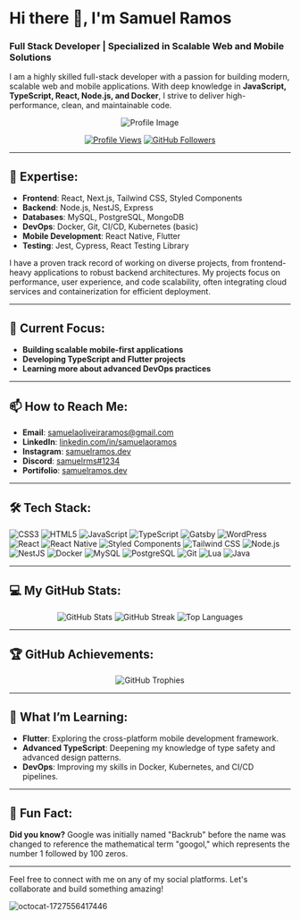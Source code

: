
# Hi there 👋, I'm Samuel Ramos

### Full Stack Developer | Specialized in Scalable Web and Mobile Solutions

I am a highly skilled full-stack developer with a passion for building modern, scalable web and mobile applications. With deep knowledge in **JavaScript, TypeScript, React, Node.js, and Docker**, I strive to deliver high-performance, clean, and maintainable code.

<div align="center">
  <img src="https://user-images.githubusercontent.com/92615688/182064833-b06a509f-ea3b-467d-bc20-b9beba35619d.png" alt="Profile Image"/>
</div>

<div align="center">
  

[![Profile Views](https://komarev.com/ghpvc/?username=samuelrms&label=Profile%20Views&color=0e75b6&style=flat)](https://github.com/samuelrms) 
[![GitHub Followers](https://img.shields.io/github/followers/samuelrms?label=Followers&style=social)](https://github.com/samuelrms)

</div>

---

## 🌟 Expertise:

- **Frontend**: React, Next.js, Tailwind CSS, Styled Components
- **Backend**: Node.js, NestJS, Express
- **Databases**: MySQL, PostgreSQL, MongoDB
- **DevOps**: Docker, Git, CI/CD, Kubernetes (basic)
- **Mobile Development**: React Native, Flutter
- **Testing**: Jest, Cypress, React Testing Library

I have a proven track record of working on diverse projects, from frontend-heavy applications to robust backend architectures. My projects focus on performance, user experience, and code scalability, often integrating cloud services and containerization for efficient deployment.

---

## 🚀 Current Focus:

- **Building scalable mobile-first applications**
- **Developing TypeScript and Flutter projects**
- **Learning more about advanced DevOps practices**

---

## 📫 How to Reach Me:

- **Email**: [samuelaoliveiraramos@gmail.com](mailto:samuelaoliveiraramos@gmail.com)
- **LinkedIn**: [linkedin.com/in/samuelaoramos](https://www.linkedin.com/in/samuelaoramos/)
- **Instagram**: [samuelramos.dev](https://www.instagram.com/samuelramos.dev/)
- **Discord**: [samuelrms#1234](https://discord.gg/FkMQeTrrj6)
- **Portifolio**: [samuelramos.dev](https://samuelramos.dev)

---

## 🛠️ Tech Stack:

![CSS3](https://img.shields.io/badge/CSS3-1572B6?style=for-the-badge&logo=css3&logoColor=white)
![HTML5](https://img.shields.io/badge/HTML5-E34F26?style=for-the-badge&logo=html5&logoColor=white)
![JavaScript](https://img.shields.io/badge/JavaScript-F7DF1E?style=for-the-badge&logo=javascript&logoColor=black)
![TypeScript](https://img.shields.io/badge/TypeScript-007ACC?style=for-the-badge&logo=typescript&logoColor=white)
![Gatsby](https://img.shields.io/badge/Gatsby-663399?style=for-the-badge&logo=gatsby&logoColor=white)
![WordPress](https://img.shields.io/badge/WordPress-006E93?style=for-the-badge&logo=wordpress&logoColor=white)
![React](https://img.shields.io/badge/React-20232A?style=for-the-badge&logo=react&logoColor=61DAFB)
![React Native](https://img.shields.io/badge/React_Native-20232A?style=for-the-badge&logo=react&logoColor=61DAFB)
![Styled Components](https://img.shields.io/badge/styled--components-DB7093?style=for-the-badge&logo=styled-components&logoColor=white)
![Tailwind CSS](https://img.shields.io/badge/Tailwind_CSS-38B2AC?style=for-the-badge&logo=tailwind-css&logoColor=white)
![Node.js](https://img.shields.io/badge/Node.js-43853D?style=for-the-badge&logo=nodedotjs&logoColor=white)
![NestJS](https://img.shields.io/badge/NestJS-E0234E?style=for-the-badge&logo=nestjs&logoColor=white)
![Docker](https://img.shields.io/badge/Docker-2496ED?style=for-the-badge&logo=docker&logoColor=white)
![MySQL](https://img.shields.io/badge/MySQL-4479A1?style=for-the-badge&logo=mysql&logoColor=white)
![PostgreSQL](https://img.shields.io/badge/PostgreSQL-336791?style=for-the-badge&logo=postgresql&logoColor=white)
![Git](https://img.shields.io/badge/Git-F05032?style=for-the-badge&logo=git&logoColor=white)
![Lua](https://img.shields.io/badge/Lua-2C2D72?style=for-the-badge&logo=lua&logoColor=white)
![Java](https://img.shields.io/badge/Java-ED8B00?style=for-the-badge&logo=java&logoColor=white)

---

## 💻 My GitHub Stats:

<p align="center">
  <img src="https://github-readme-stats.vercel.app/api?username=samuelrms&show_icons=true&theme=radical" alt="GitHub Stats" />
  <img src="https://github-readme-streak-stats.herokuapp.com/?user=samuelrms&theme=radical" alt="GitHub Streak" />
  <img src="https://github-readme-stats.vercel.app/api/top-langs/?username=samuelrms&layout=compact&theme=radical" alt="Top Languages" />
</p>

---

## 🏆 GitHub Achievements:

<p align="center">
  <img src="https://github-profile-trophy.vercel.app/?username=samuelrms&theme=radical&no-frame=true&margin-w=15" alt="GitHub Trophies" />
</p>

---

## 🌱 What I’m Learning:

- **Flutter**: Exploring the cross-platform mobile development framework.
- **Advanced TypeScript**: Deepening my knowledge of type safety and advanced design patterns.
- **DevOps**: Improving my skills in Docker, Kubernetes, and CI/CD pipelines.

---

## 🎯 Fun Fact:

**Did you know?** Google was initially named "Backrub" before the name was changed to reference the mathematical term "googol," which represents the number 1 followed by 100 zeros.

---

Feel free to connect with me on any of my social platforms. Let's collaborate and build something amazing!

![octocat-1727556417446](https://github.com/user-attachments/assets/b41efe79-0cc7-4c94-87a3-025930082da6)

